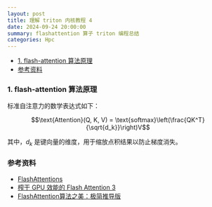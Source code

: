 ```yaml
---
layout: post
title: 理解 triton 内核教程 4
date: 2024-09-24 20:00:00
summary: flashattention 算子 triton 编程总结
categories: Hpc
---
```


- [1. flash-attention 算法原理](#1-flash-attention-算法原理)
- [参考资料](#参考资料)

### 1. flash-attention 算法原理

标准自注意力的数学表达式如下：

$$\text{Attention}(Q, K, V) = \text{softmax}\left(\frac{QK^T}{\sqrt{d_k}}\right)V$$

其中，$d_k$ 是键向量的维度，用于缩放点积结果以防止梯度消失。

### 参考资料

- [FlashAttentions](https://jcf94.com/2024/02/24/2024-02-24-flash-attention/)
- [榨干 GPU 效能的 Flash Attention 3](https://tomohiroliu22.medium.com/%E6%A6%A8%E4%B9%BEgpu%E6%95%88%E8%83%BD%E7%9A%84flashattention%E7%AC%AC%E4%B8%89%E4%BB%A3-4a8b0a2a812e)
- [FlashAttention算法之美：极简推导版](https://zhuanlan.zhihu.com/p/4264163756)